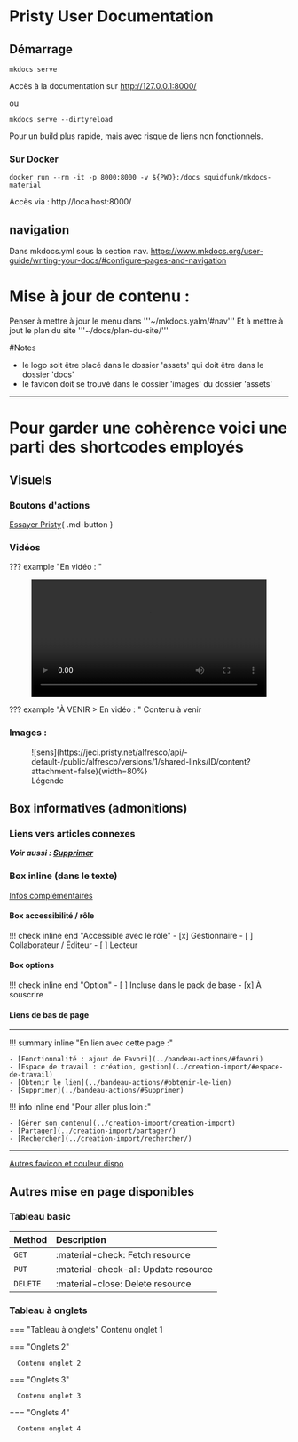 # Pristy User Documentation

## Démarrage

```
mkdocs serve
```
Accès à la documentation sur http://127.0.0.1:8000/

ou

```
mkdocs serve --dirtyreload
```
Pour un build plus rapide, mais avec risque de liens non fonctionnels.

### Sur Docker

```
docker run --rm -it -p 8000:8000 -v ${PWD}:/docs squidfunk/mkdocs-material
```
Accès via : http://localhost:8000/

## navigation

Dans mkdocs.yml sous la section nav.
https://www.mkdocs.org/user-guide/writing-your-docs/#configure-pages-and-navigation


# Mise à jour de contenu :
Penser à mettre à jour le menu dans
'''~/mkdocs.yalm/#nav'''
Et à mettre à jout le plan du site
'''~/docs/plan-du-site/'''

#Notes

- le logo soit être placé dans le dossier 'assets' qui doit être dans le dossier 'docs'
- le favicon doit se trouvé dans le dossier 'images' du dossier 'assets'


---

# Pour garder une cohèrence voici une parti des shortcodes employés

## Visuels

### Boutons d'actions

[Essayer Pristy](https://pristy.fr/demo){ .md-button }

### Vidéos

??? example "En vidéo : "
      <figure> <video width="100%" controls>
      <source src="https://jeci.pristy.net/alfresco/api/-default-/public/alfresco/versions/1/shared-links/ID/content?attachment=false" type="video/webm">
      Votre navigateur ne supporte pas le tag vidéo.
      </video>
      <!--Nom_du_fichier-->
      <figcaption></figcaption>
      </figure>

??? example "À VENIR > En vidéo : "
    Contenu à venir
  <!---   
      <figure> <video width="100%" controls>
        <source src="https://jeci.pristy.net/alfresco/api/-default-/public/alfresco/versions/1/shared-links/ID/content?attachment=false" type="video/webm">
      Votre navigateur ne supporte pas le tag vidéo.
      </video>
      <figcaption></figcaption>
      </figure>
-->

### Images :

<figure markdown>![sens](https://jeci.pristy.net/alfresco/api/-default-/public/alfresco/versions/1/shared-links/ID/content?attachment=false){width=80%}
<!--Nom_du_fichier-->
<figcaption>Légende</figcaption>
</figure>

## Box informatives (admonitions)

### Liens vers articles connexes

***Voir aussi : [Supprimer](../bandeau-actions/#Supprimer)***

### Box inline (dans le texte)
[Infos complémentaires](https://squidfunk.github.io/mkdocs-material/reference/admonitions/#inline-blocks)

#### Box accessibilité / rôle

!!! check inline end "Accessible avec le rôle"
        - [x] Gestionnaire
        - [ ] Collaborateur / Éditeur
        - [ ] Lecteur

#### Box options

!!! check inline end "Option"
        - [ ] Incluse dans le pack de base
        - [x] À souscrire

#### Liens de bas de page
---
!!! summary inline "En lien avec cette page :"

    - [Fonctionnalité : ajout de Favori](../bandeau-actions/#favori)
    - [Espace de travail : création, gestion](../creation-import/#espace-de-travail)
    - [Obtenir le lien](../bandeau-actions/#obtenir-le-lien)
    - [Supprimer](../bandeau-actions/#Supprimer)

!!! info inline end "Pour aller plus loin :"

    - [Gérer son contenu](../creation-import/creation-import)
    - [Partager](../creation-import/partager/)
    - [Rechercher](../creation-import/rechercher/)


---
[Autres favicon et couleur dispo](https://squidfunk.github.io/mkdocs-material/reference/admonitions/?h=tip#supported-types)


## Autres mise en page disponibles
### Tableau basic

| Method      | Description                          |
| :---------- | :----------------------------------- |
| `GET`       | :material-check:     Fetch resource  |
| `PUT`       | :material-check-all: Update resource |
| `DELETE`    | :material-close:     Delete resource |


### Tableau à onglets

=== "Tableau à onglets"
    Contenu onglet 1

=== "Onglets 2"

      Contenu onglet 2

=== "Onglets 3"

      Contenu onglet 3

=== "Onglets 4"

      Contenu onglet 4
